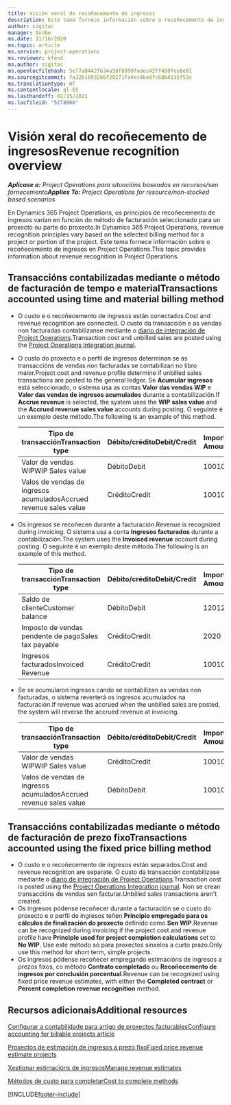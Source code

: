```yaml
---
title: Visión xeral do recoñecemento de ingresos
description: Este tema fornece información sobre o recoñecemento de ingresos en Project Operations.
author: sigitac
manager: Annbe
ms.date: 11/16/2020
ms.topic: article
ms.service: project-operations
ms.reviewer: kfend
ms.author: sigitac
ms.openlocfilehash: 5e77a0442f634a50f8099fadec42ff400fee0e81
ms.sourcegitcommit: fa32b1893286f20271fa4ec4be8fc68bd135f53c
ms.translationtype: HT
ms.contentlocale: gl-ES
ms.lasthandoff: 02/15/2021
ms.locfileid: "5278866"
---
```

# <a name="revenue-recognition-overview"></a><span data-ttu-id="d02b9-103">Visión xeral do recoñecemento de ingresos</span><span class="sxs-lookup"><span data-stu-id="d02b9-103">Revenue recognition overview</span></span>

<span data-ttu-id="d02b9-104">_**Aplícase a:** Project Operations para situacións baseadas en recursos/sen fornecemento_</span><span class="sxs-lookup"><span data-stu-id="d02b9-104">_**Applies To:** Project Operations for resource/non-stocked based scenarios_</span></span>

<span data-ttu-id="d02b9-105">En Dynamics 365 Project Operations, os principios de recoñecemento de ingresos varían en función do método de facturación seleccionado para un proxecto ou parte do proxecto.</span><span class="sxs-lookup"><span data-stu-id="d02b9-105">In Dynamics 365 Project Operations, revenue recognition principles vary based on the selected billing method for a project or portion of the project.</span></span> <span data-ttu-id="d02b9-106">Este tema fornece información sobre o recoñecemento de ingresos en Project Operations.</span><span class="sxs-lookup"><span data-stu-id="d02b9-106">This topic provides information about revenue recognition in Project Operations.</span></span>

## <a name="transactions-accounted-using-time-and-material-billing-method"></a><span data-ttu-id="d02b9-107">Transaccións contabilizadas mediante o método de facturación de tempo e material</span><span class="sxs-lookup"><span data-stu-id="d02b9-107">Transactions accounted using time and material billing method</span></span>

- <span data-ttu-id="d02b9-108">O custo e o recoñecemento de ingresos están conectados.</span><span class="sxs-lookup"><span data-stu-id="d02b9-108">Cost and revenue recognition are connected.</span></span> <span data-ttu-id="d02b9-109">O custo da transacción e as vendas non facturadas contabilízanse mediante o [diario de integración de Project Operations](../project-accounting/project-operations-integration-journal.md).</span><span class="sxs-lookup"><span data-stu-id="d02b9-109">Transaction cost and unbilled sales are posted using the [Project Operations Integration journal](../project-accounting/project-operations-integration-journal.md).</span></span>
- <span data-ttu-id="d02b9-110">O custo do proxecto e o perfil de ingresos determinan se as transaccións de vendas non facturadas se contabilizan no libro maior.</span><span class="sxs-lookup"><span data-stu-id="d02b9-110">Project cost and revenue profile determine if unbilled sales transactions are posted to the general ledger.</span></span> <span data-ttu-id="d02b9-111">Se **Acumular ingresos** está seleccionado, o sistema usa as contas **Valor das vendas WIP** e **Valor das vendas de ingresos acumulados** durante a contabilización.</span><span class="sxs-lookup"><span data-stu-id="d02b9-111">If **Accrue revenue** is selected, the system uses the **WIP sales value** and the **Accrued revenue sales value** accounts during posting.</span></span> <span data-ttu-id="d02b9-112">O seguinte é un exemplo deste método.</span><span class="sxs-lookup"><span data-stu-id="d02b9-112">The following is an example of this method.</span></span>  

  | <span data-ttu-id="d02b9-113">Tipo de transacción</span><span class="sxs-lookup"><span data-stu-id="d02b9-113">Transaction type</span></span> | <span data-ttu-id="d02b9-114">Débito/crédito</span><span class="sxs-lookup"><span data-stu-id="d02b9-114">Debit/Credit</span></span> | <span data-ttu-id="d02b9-115">Importe </span><span class="sxs-lookup"><span data-stu-id="d02b9-115">Amount</span></span> |
  | --- | --- | --- |
  | <span data-ttu-id="d02b9-116">Valor de vendas WIP</span><span class="sxs-lookup"><span data-stu-id="d02b9-116">WIP Sales value</span></span> | <span data-ttu-id="d02b9-117">Débito</span><span class="sxs-lookup"><span data-stu-id="d02b9-117">Debit</span></span> | <span data-ttu-id="d02b9-118">100</span><span class="sxs-lookup"><span data-stu-id="d02b9-118">100</span></span> |
  | <span data-ttu-id="d02b9-119">Valos de vendas de ingresos acumulados</span><span class="sxs-lookup"><span data-stu-id="d02b9-119">Accrued revenue sales value</span></span> | <span data-ttu-id="d02b9-120">Crédito</span><span class="sxs-lookup"><span data-stu-id="d02b9-120">Credit</span></span> | <span data-ttu-id="d02b9-121">100</span><span class="sxs-lookup"><span data-stu-id="d02b9-121">100</span></span> |

- <span data-ttu-id="d02b9-122">Os ingresos se recoñecen durante a facturación.</span><span class="sxs-lookup"><span data-stu-id="d02b9-122">Revenue is recognized during invoicing.</span></span> <span data-ttu-id="d02b9-123">O sistema usa a conta **Ingresos facturados** durante a contabilización.</span><span class="sxs-lookup"><span data-stu-id="d02b9-123">The system uses the **Invoiced revenue** account during posting.</span></span> <span data-ttu-id="d02b9-124">O seguinte é un exemplo deste método.</span><span class="sxs-lookup"><span data-stu-id="d02b9-124">The following is an example of this method.</span></span>  

  | <span data-ttu-id="d02b9-125">Tipo de transacción</span><span class="sxs-lookup"><span data-stu-id="d02b9-125">Transaction type</span></span> | <span data-ttu-id="d02b9-126">Débito/crédito</span><span class="sxs-lookup"><span data-stu-id="d02b9-126">Debit/Credit</span></span> | <span data-ttu-id="d02b9-127">Importe </span><span class="sxs-lookup"><span data-stu-id="d02b9-127">Amount</span></span> |
  | --- | --- | --- |
  | <span data-ttu-id="d02b9-128">Saldo de cliente</span><span class="sxs-lookup"><span data-stu-id="d02b9-128">Customer balance</span></span> | <span data-ttu-id="d02b9-129">Débito</span><span class="sxs-lookup"><span data-stu-id="d02b9-129">Debit</span></span> | <span data-ttu-id="d02b9-130">120</span><span class="sxs-lookup"><span data-stu-id="d02b9-130">120</span></span> |
  | <span data-ttu-id="d02b9-131">Imposto de vendas pendente de pago</span><span class="sxs-lookup"><span data-stu-id="d02b9-131">Sales tax payable</span></span> | <span data-ttu-id="d02b9-132">Crédito</span><span class="sxs-lookup"><span data-stu-id="d02b9-132">Credit</span></span> | <span data-ttu-id="d02b9-133">20</span><span class="sxs-lookup"><span data-stu-id="d02b9-133">20</span></span> |
  | <span data-ttu-id="d02b9-134">Ingresos facturados</span><span class="sxs-lookup"><span data-stu-id="d02b9-134">Invoiced Revenue</span></span> | <span data-ttu-id="d02b9-135">Crédito</span><span class="sxs-lookup"><span data-stu-id="d02b9-135">Credit</span></span> | <span data-ttu-id="d02b9-136">100</span><span class="sxs-lookup"><span data-stu-id="d02b9-136">100</span></span> |

- <span data-ttu-id="d02b9-137">Se se acumularon ingresos cando se contabilizan as vendas non facturadas, o sistema reverterá os ingresos acumulados na facturación.</span><span class="sxs-lookup"><span data-stu-id="d02b9-137">If revenue was accrued when the unbilled sales are posted, the system will reverse the accrued revenue at invoicing.</span></span>

  | <span data-ttu-id="d02b9-138">Tipo de transacción</span><span class="sxs-lookup"><span data-stu-id="d02b9-138">Transaction type</span></span> | <span data-ttu-id="d02b9-139">Débito/crédito</span><span class="sxs-lookup"><span data-stu-id="d02b9-139">Debit/Credit</span></span> | <span data-ttu-id="d02b9-140">Importe </span><span class="sxs-lookup"><span data-stu-id="d02b9-140">Amount</span></span> |
  | --- | --- | --- |
  | <span data-ttu-id="d02b9-141">Valor de vendas WIP</span><span class="sxs-lookup"><span data-stu-id="d02b9-141">WIP Sales value</span></span> | <span data-ttu-id="d02b9-142">Crédito</span><span class="sxs-lookup"><span data-stu-id="d02b9-142">Credit</span></span> | <span data-ttu-id="d02b9-143">100</span><span class="sxs-lookup"><span data-stu-id="d02b9-143">100</span></span> |
  | <span data-ttu-id="d02b9-144">Valos de vendas de ingresos acumulados</span><span class="sxs-lookup"><span data-stu-id="d02b9-144">Accrued revenue sales value</span></span> | <span data-ttu-id="d02b9-145">Débito</span><span class="sxs-lookup"><span data-stu-id="d02b9-145">Debit</span></span> | <span data-ttu-id="d02b9-146">100</span><span class="sxs-lookup"><span data-stu-id="d02b9-146">100</span></span> |

## <a name="transactions-accounted-using-the-fixed-price-billing-method"></a><span data-ttu-id="d02b9-147">Transaccións contabilizadas mediante o método de facturación de prezo fixo</span><span class="sxs-lookup"><span data-stu-id="d02b9-147">Transactions accounted using the fixed price billing method</span></span>

- <span data-ttu-id="d02b9-148">O custo e o recoñecemento de ingresos están separados.</span><span class="sxs-lookup"><span data-stu-id="d02b9-148">Cost and revenue recognition are separate.</span></span> <span data-ttu-id="d02b9-149">O custo da transacción contabilízase mediante o [diario de integración de Project Operations](../project-accounting/project-operations-integration-journal.md).</span><span class="sxs-lookup"><span data-stu-id="d02b9-149">Transaction cost is posted using the [Project Operations Integration journal](../project-accounting/project-operations-integration-journal.md).</span></span> <span data-ttu-id="d02b9-150">Non se crean transaccións de vendas sen facturar.</span><span class="sxs-lookup"><span data-stu-id="d02b9-150">Unbilled sales transactions aren't created.</span></span>
- <span data-ttu-id="d02b9-151">Os ingresos pódense recoñecer durante a facturación se o custo do proxecto e o perfil de ingresos teñen **Principio empregado para os cálculos de finalización do proxecto** definido como **Sen WIP**.</span><span class="sxs-lookup"><span data-stu-id="d02b9-151">Revenue can be recognized during invoicing if the project cost and revenue profile have **Principle used for project completion calculations** set to **No WIP**.</span></span> <span data-ttu-id="d02b9-152">Use este método só para proxectos sinxelos a curto prazo.</span><span class="sxs-lookup"><span data-stu-id="d02b9-152">Only use this method for short term, simple projects.</span></span>
- <span data-ttu-id="d02b9-153">Os ingresos pódense recoñecer empregando estimacións de ingresos a prezos fixos, co método **Contrato completado** ou **Recoñecemento de ingresos por conclusión porcentual**.</span><span class="sxs-lookup"><span data-stu-id="d02b9-153">Revenue can be recognized using fixed price revenue estimates, with either the **Completed contract** or **Percent completion revenue recognition** method.</span></span>

## <a name="additional-resources"></a><span data-ttu-id="d02b9-154">Recursos adicionais</span><span class="sxs-lookup"><span data-stu-id="d02b9-154">Additional resources</span></span>
[<span data-ttu-id="d02b9-155">Configurar a contabilidade para artigo de proxectos facturables</span><span class="sxs-lookup"><span data-stu-id="d02b9-155">Configure accounting for billable projects article</span></span>](../project-accounting/configure-accounting-billable-projects.md)

[<span data-ttu-id="d02b9-156">Proxectos de estimación de ingresos a prezo fixo</span><span class="sxs-lookup"><span data-stu-id="d02b9-156">Fixed price revenue estimate projects</span></span>](rev-rec-percentage-completion-method.md)

[<span data-ttu-id="d02b9-157">Xestionar estimacións de ingresos</span><span class="sxs-lookup"><span data-stu-id="d02b9-157">Manage revenue estimates</span></span>](rev-rec-completed-contract-method.md)

[<span data-ttu-id="d02b9-158">Métodos de custo para completar</span><span class="sxs-lookup"><span data-stu-id="d02b9-158">Cost to complete methods</span></span>](cost-complete-methods.md)


[!INCLUDE[footer-include](../includes/footer-banner.md)]